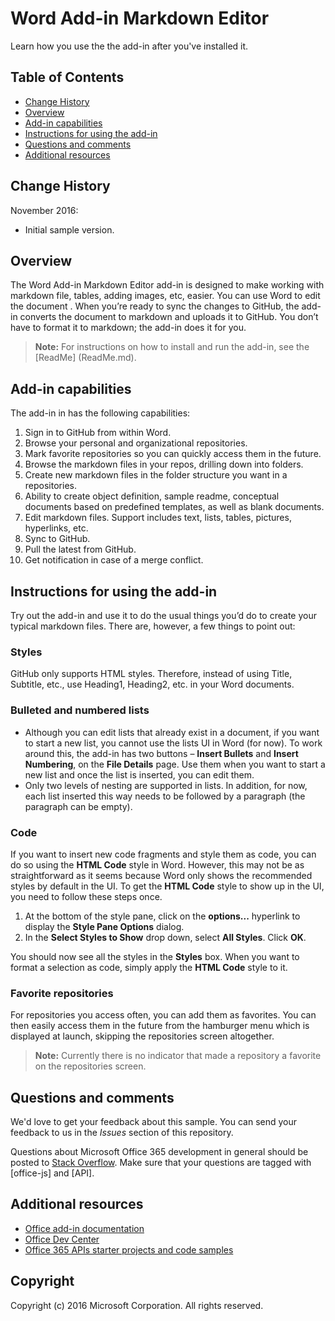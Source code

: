 # Word Add-in Markdown Editor

Learn how you use the the add-in after you've installed it.    

## Table of Contents
* [Change History](#change-history)
* [Overview](#overview)
* [Add-in capabilities](#capabilities)
* [Instructions for using the add-in](#instructions)
* [Questions and comments](#questions-and-comments)
* [Additional resources](#additional-resources)

## Change History

November 2016:
* Initial sample version.


## Overview
The Word Add-in Markdown Editor add-in is designed to make working with markdown file, tables, adding images, etc, easier. You can use Word to edit the document . When you’re ready to sync the changes to GitHub, the add-in converts the document to markdown and uploads it to GitHub.  You don’t have to format it to markdown; the add-in does it for you.

 >  **Note:** For instructions on how to install and run the add-in, see the [ReadMe] (ReadMe.md).


## Add-in capabilities
The add-in in has the following capabilities:

1.	Sign in to GitHub from within Word.
2.	Browse your personal and organizational repositories.
3.	Mark favorite repositories so you can quickly access them in the future.
4.	Browse the markdown files in your repos, drilling down into folders.
5.	Create new markdown files in the folder structure you want in a repositories.
6.	Ability to create object definition, sample readme, conceptual documents based on predefined templates, as well as blank documents.
7.	Edit markdown files. Support includes text, lists, tables, pictures, hyperlinks, etc.
8.	Sync to GitHub.
9.	Pull the latest from GitHub.
10.	Get notification in case of a merge conflict.


## Instructions for using the add-in
Try out the add-in and use it to do the usual things you’d do to create your typical markdown files. There are, however, a few things to point out:


### Styles
GitHub only supports HTML styles. Therefore, instead of using Title, Subtitle, etc., use Heading1, Heading2, etc. in your Word documents. 

### Bulleted and numbered lists

- Although you can edit lists that already exist in a document, if you want to start a new list, you cannot use the lists UI in Word (for now). To work around this, the add-in has two buttons – **Insert Bullets** and **Insert Numbering**, on the **File Details** page. Use them when you want to start a new list and once the list is inserted, you can edit them. 
- Only two levels of nesting are supported in lists. In addition, for now, each list inserted this way needs to be followed by a paragraph (the paragraph can be empty).

### Code
If you want to insert new code fragments and style them as code, you can do so using the **HTML Code** style in Word. However, this may not be as straightforward as it seems because Word only shows the recommended styles by default in the UI. To get the **HTML Code** style to show up in the UI, you need to follow these steps once. 

1.	At the bottom of the style pane, click on the **options...** hyperlink to display the **Style Pane Options** dialog.
2.	In the **Select Styles to Show** drop down, select **All Styles**. Click **OK**.  

You should now see all the styles in the **Styles** box. When you want to format a selection as code, simply apply the **HTML Code** style to it.


### Favorite repositories
For repositories you access often, you can add them as favorites. You can then easily access them in the future from the hamburger menu which is displayed at launch, skipping the repositories screen altogether. 

> **Note:** Currently there is no indicator that made a repository a favorite on the repositories screen. 

## Questions and comments

We'd love to get your feedback about this sample. You can send your feedback to us in the *Issues* section of this repository.

Questions about Microsoft Office 365 development in general should be posted to [Stack Overflow](http://stackoverflow.com/questions/tagged/office-js+API). Make sure that your questions are tagged with [office-js] and [API].

## Additional resources

* [Office add-in documentation](https://msdn.microsoft.com/en-us/library/office/jj220060.aspx)
* [Office Dev Center](http://dev.office.com/)
* [Office 365 APIs starter projects and code samples](http://msdn.microsoft.com/en-us/office/office365/howto/starter-projects-and-code-samples)

## Copyright
Copyright (c) 2016 Microsoft Corporation. All rights reserved.
